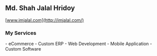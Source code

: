 <h2>Md. Shah Jalal Hridoy</h2>

[www.imjalal.com](http://imjalal.com/)

<h3>My Services</h3> 
- eCommerce
- Custom ERP
- Web Development
- Mobile Application
- Custom Software
